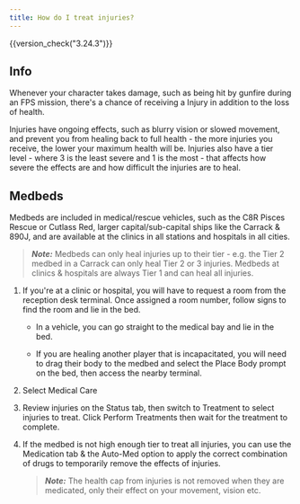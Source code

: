 ```yaml
---
title: How do I treat injuries?
---
```


{{version_check("3.24.3")}}

## Info

Whenever your character takes damage, such as being hit by gunfire during an FPS
mission, there's a chance of receiving a Injury in addition to the loss of
health.

Injuries have ongoing effects, such as blurry vision or slowed movement,
and prevent you from healing back to full health - the more injuries you
receive, the lower your maximum health will be. Injuries also have a tier
level - where 3 is the least severe and 1 is the most - that affects how severe
the effects are and how difficult the injuries are to heal.

## Medbeds

Medbeds are included in medical/rescue vehicles, such as the C8R Pisces Rescue
or Cutlass Red, larger capital/sub-capital ships like the Carrack & 890J, and
are available at the clinics in all stations and hospitals in all cities.

> ***Note:*** Medbeds can only heal injuries up to their tier - e.g. the Tier 2
> medbed in a Carrack can only heal Tier 2 or 3 injuries. Medbeds at clinics &
> hospitals are always Tier 1 and can heal all injuries.

1. If you're at a clinic or hospital, you will have to request a room from the
reception desk terminal. Once assigned a room number, follow signs to find the
room and lie in the bed.

    - In a vehicle, you can go straight to the medical bay and lie in the bed.

    - If you are healing another player that is incapacitated, you will need to
    drag their body to the medbed and select the Place Body prompt on the bed,
    then access the nearby terminal.

1. Select Medical Care

1. Review injuries on the Status tab, then switch to Treatment to select
injuries to treat. Click Perform Treatments then wait for the treatment to
complete.

1. If the medbed is not high enough tier to treat all injuries, you can use the
Medication tab & the Auto-Med option to apply the correct combination of drugs
to temporarily remove the effects of injuries.

    > ***Note:*** The health cap from injuries is not removed when they are
    > medicated, only their effect on your movement, vision etc.
